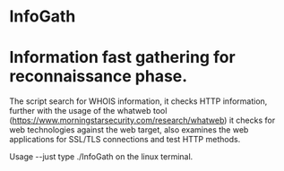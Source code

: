 # InfoGath
<h1>Information fast gathering for reconnaissance phase.</h1>

The script search for WHOIS information, it checks HTTP information, further with the usage of the whatweb tool (https://www.morningstarsecurity.com/research/whatweb) it checks for web technologies against the web target, also examines the web applications for SSL/TLS connections and test HTTP methods.

Usage --just type ./InfoGath on the linux terminal.


